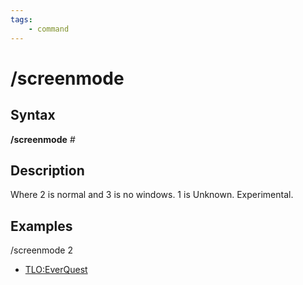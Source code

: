 ```yaml
---
tags:
    - command
---
```

# /screenmode

## Syntax

**/screenmode** _#_

## Description

Where 2 is normal and 3 is no windows. 1 is Unknown. Experimental. 

## Examples

/screenmode 2

* [TLO:EverQuest](../../reference/top-level-objects/tlo-everquest.md)

